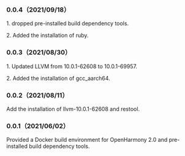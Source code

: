  ### 0.0.4（2021/09/18）

1\. dropped pre-installed build dependency tools.

2\. Added the installation of ruby.

 ### 0.0.3（2021/08/30）

1\. Updated LLVM from 10.0.1-62608 to 10.0.1-69957.

2\. Added the installation of gcc_aarch64.

 ### 0.0.2（2021/08/11）

Add the installation of llvm-10.0.1-62608 and restool.

 ### 0.0.1（2021/06/02）

Provided a Docker build environment for OpenHarmony 2.0 and pre-installed build dependency tools.